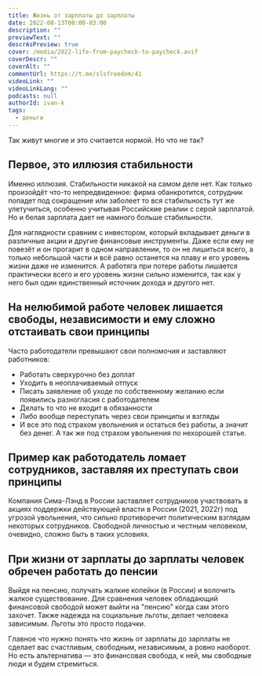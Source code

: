 ```yaml
---
title: Жизнь от зарплаты до зарплаты
date: 2022-08-13T00:00-03:00
description: ""
previewText: ""
descrAsPreview: true
cover: /media/2022-life-from-paycheck-to-paycheck.avif
coverDescr: ""
coverAlt: ""
commentUrl: https://t.me/slsfreedom/41
videoLink: ""
videoLinkLang: ""
podcasts: null
authorId: ivan-k
tags:
  - деньги
---
```

Так живут многие и это считается нормой. Но что не так?

## Первое, это иллюзия стабильности

Именно иллюзия. Стабильности никакой на самом деле нет. Как только произойдёт что-то непредвиденное: фирма обанкротится, сотрудник попадет под сокращение или заболеет то вся стабильность тут же улетучиться, особенно учитывая Российские реалии с серой зарплатой. Но и белая зарплата дает не намного больше стабильности.

Для наглядности сравним с инвестором, который вкладывает деньги в различные акции и другие финансовые инструменты. Даже если ему не повезёт и он прогарит в одном направлении, то он не лишиться всего, а только небольшой части и всё равно останется на плаву и его уровень жизни даже не изменится. А работяга при потере работы лишается практически всего и его уровень жизни сильно изменится, так как у него был один единственный источник дохода и другого нет.

## На нелюбимой работе человек лишается свободы, независимости и ему сложно отстаивать свои принципы

Часто работодатели превышают свои полномочия и заставляют работников:

- Работать сверхурочно без доплат
- Уходить в неоплачиваемый отпуск
- Писать заявление об уходе по собственному желанию если появились разногласия с работодателем
- Делать то что не входит в обязанности
- Либо вообще переступать через свои принципы и взгляды
- И все это под страхом увольнения и остаться без работы, а значит без денег. А так же под страхом увольнения по нехорошей статье.

## Пример как работодатель ломает сотрудников, заставляя их преступать свои принципы

Компания Сима-Лэнд в России заставляет сотрудников участвовать в акциях поддержки действующей власти в России (2021, 2022г) под угрозой увольнения, что сильно противоречит политическим взглядам некоторых сотрудников. Свободной личностью и честным человеком, очевидно, сложно быть в таких условиях.

## При жизни от зарплаты до зарплаты человек обречен работать до пенсии

Выйдя на пенсию, получать жалкие копейки (в России) и волочить жалкое существование. Для сравнения человек обладающий финансовой свободой может выйти на "пенсию" когда сам этого захочет. Также надежда на социальные льготы, делает человека зависимым. Льготы это просто подачки.

Главное что нужно понять что жизнь от зарплаты до зарплаты не сделает вас счастливым, свободным, независимым, а ровно наоборот. Но есть альтернатива — это финансовая свобода, к ней, мы свободные люди и будем стремиться.
